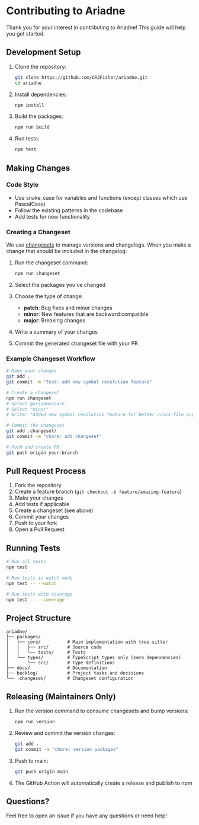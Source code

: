 # Contributing to Ariadne

Thank you for your interest in contributing to Ariadne! This guide will help you get started.

## Development Setup

1. Clone the repository:

   ```bash
   git clone https://github.com/CRJFisher/ariadne.git
   cd ariadne
   ```

2. Install dependencies:

   ```bash
   npm install
   ```

3. Build the packages:

   ```bash
   npm run build
   ```

4. Run tests:

   ```bash
   npm test
   ```

## Making Changes

### Code Style

- Use snake_case for variables and functions (except classes which use PascalCase)
- Follow the existing patterns in the codebase
- Add tests for new functionality

### Creating a Changeset

We use [changesets](https://github.com/changesets/changesets) to manage versions and changelogs. When you make a change that should be included in the changelog:

1. Run the changeset command:

   ```bash
   npm run changeset
   ```

2. Select the packages you've changed
3. Choose the type of change:
   - **patch**: Bug fixes and minor changes
   - **minor**: New features that are backward compatible
   - **major**: Breaking changes

4. Write a summary of your changes

5. Commit the generated changeset file with your PR

### Example Changeset Workflow

```bash
# Make your changes
git add .
git commit -m "feat: add new symbol resolution feature"

# Create a changeset
npm run changeset
# Select @ariadne/core
# Select "minor"
# Write: "Added new symbol resolution feature for better cross-file support"

# Commit the changeset
git add .changeset/
git commit -m "chore: add changeset"

# Push and create PR
git push origin your-branch
```

## Pull Request Process

1. Fork the repository
2. Create a feature branch (`git checkout -b feature/amazing-feature`)
3. Make your changes
4. Add tests if applicable
5. Create a changeset (see above)
6. Commit your changes
7. Push to your fork
8. Open a Pull Request

## Running Tests

```bash
# Run all tests
npm test

# Run tests in watch mode
npm test -- --watch

# Run tests with coverage
npm test -- --coverage
```

## Project Structure

```
ariadne/
├── packages/
│   ├── core/          # Main implementation with tree-sitter
│   │   ├── src/       # Source code
│   │   └── tests/     # Tests
│   └── types/         # TypeScript types only (zero dependencies)
│       └── src/       # Type definitions
├── docs/              # Documentation
├── backlog/           # Project tasks and decisions
└── .changeset/        # Changeset configuration
```

## Releasing (Maintainers Only)

1. Run the version command to consume changesets and bump versions:

   ```bash
   npm run version
   ```

2. Review and commit the version changes:

   ```bash
   git add .
   git commit -m "chore: version packages"
   ```

3. Push to main:

   ```bash
   git push origin main
   ```

4. The GitHub Action will automatically create a release and publish to npm

## Questions?

Feel free to open an issue if you have any questions or need help!
